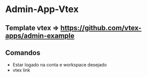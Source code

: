# Admin-App-Vtex

## Template vtex => https://github.com/vtex-apps/admin-example 

## Comandos

- Estar logado na conta e workspace desejado
- vtex link
